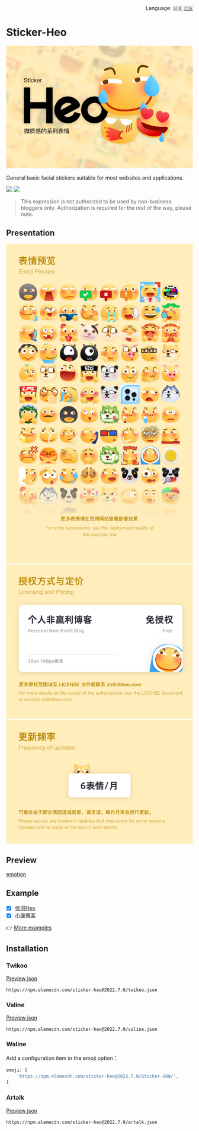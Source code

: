 <div align="right">
  Language:
  🇺🇸
  <a title="Chinese" href="/README_CN.md">🇨🇳</a>
</div>

# Sticker-Heo

![](/img/v1/%E5%B0%81%E9%9D%A2.png)

General basic facial stickers suitable for most websites and applications.

[![](https://img.shields.io/npm/v/sticker-heo)](https://www.npmjs.com/package/sticker-heo)
[![](https://img.shields.io/github/v/release/zhheo/sticker-heo)](https://github.com/zhheo/Sticker-Heo/releases)

> This expression is not authorized to be used by non-business bloggers only. Authorization is required for the rest of the way, please note.

## Presentation

![](/img/v1/%E8%A1%A8%E6%83%85%E9%A2%84%E8%A7%88.png)
![](/img/v1/%E6%8E%88%E6%9D%83%E6%96%B9%E5%BC%8F%E4%B8%8E%E5%AE%9A%E4%BB%B7.png)
![](/img/v1/%E6%9B%B4%E6%96%B0%E9%A2%91%E7%8E%87.png)

## Preview

[emotion](https://emotion.xiaokang.me/#/emotion/Heo-100)

## Example

- [x] [张洪Heo](https://blog.zhheo.com/)
- [x] [小康博客](https://www.antmoe.com/)

👉 [More examples](https://github.com/zhheo/Sticker-Heo/issues/15)

## Installation

### Twikoo

[Preview json](/twikoo.json)

```
https://npm.elemecdn.com/sticker-heo@2022.7.0/twikoo.json
```

### Valine

[Preview json](/valine.json)

```
https://npm.elemecdn.com/sticker-heo@2022.7.0/valine.json
```

### Waline

Add a configuration item in the emoji option：

```js
emoji: [
    'https://npm.elemecdn.com/sticker-heo@2022.7.0/Sticker-100/',
]
```

### Artalk

[Preview json](/artalk.json)

```
https://npm.elemecdn.com/sticker-heo@2022.7.0/artalk.json
```